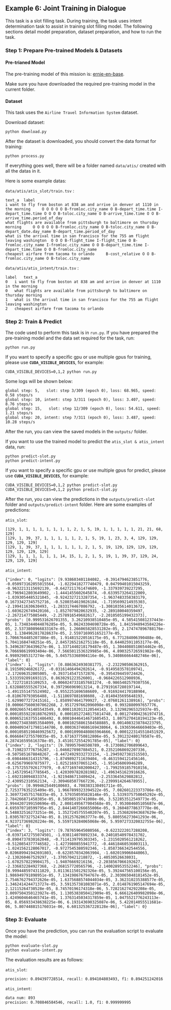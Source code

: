 ## Example 6: Joint Training in Dialogue
This task is a slot filling task. During training, the task uses intent determination task to assist in training slot filling model. The following sections detail model preparation, dataset preparation, and how to run the task.

### Step 1: Prepare Pre-trained Models & Datasets

#### Pre-trianed Model

The pre-training model of this mission is: [ernie-en-base](https://github.com/PaddlePaddle/PALM/tree/r0.3-api).

Make sure you have downloaded the required pre-training model in the current folder.


#### Dataset

This task uses the `Airline Travel Information System` dataset. 
 
Download dataset:
```shell
python download.py
```

After the dataset is downloaded, you should convert the data format for training:
```shell
python process.py
```

If everything goes well, there will be a folder named `data/atis/`  created with all the datas in it.

Here is some example datas:

`data/atis/atis_slot/train.tsv` :
```
text_a	label
i want to fly from boston at 838 am and arrive in denver at 1110 in the morning 	O O O O O B-fromloc.city_name O B-depart_time.time I-depart_time.time O O O B-toloc.city_name O B-arrive_time.time O O B-arrive_time.period_of_day 
what flights are available from pittsburgh to baltimore on thursday morning 	O O O O O B-fromloc.city_name O B-toloc.city_name O B-depart_date.day_name B-depart_time.period_of_day 
what is the arrival time in san francisco for the 755 am flight leaving washington 	O O O B-flight_time I-flight_time O B-fromloc.city_name I-fromloc.city_name O O B-depart_time.time I-depart_time.time O O B-fromloc.city_name 
cheapest airfare from tacoma to orlando 	B-cost_relative O O B-fromloc.city_name O B-toloc.city_name 
```

`data/atis/atis_intent/train.tsv` :
```
label	text_a
0	i want to fly from boston at 838 am and arrive in denver at 1110 in the morning
0	what flights are available from pittsburgh to baltimore on thursday morning
1	what is the arrival time in san francisco for the 755 am flight leaving washington
2	cheapest airfare from tacoma to orlando
```

### Step 2: Train & Predict

The code used to perform this task is in `run.py`. If you have prepared the pre-training model and the data set required for the task, run:

```shell
python run.py
```

If you want to specify a specific gpu or use multiple gpus for training, please use **`CUDA_VISIBLE_DEVICES`**, for example:

```shell
CUDA_VISIBLE_DEVICES=0,1,2 python run.py
```

Some logs will be shown below:

```
global step: 5,   slot: step 3/309 (epoch 0), loss: 68.965, speed: 0.58 steps/s
global step: 10, intent: step 3/311 (epoch 0), loss: 3.407, speed: 8.76 steps/s
global step: 15,   slot: step 12/309 (epoch 0), loss: 54.611, speed: 1.21 steps/s
global step: 20, intent: step 7/311 (epoch 0), loss: 3.487, speed: 10.28 steps/s
```


After the run, you can view the saved models in the `outputs/` folder.


If you want to use the trained model to predict the `atis_slot & atis_intent` data, run:

```shell
python predict-slot.py
python predict-intent.py
```

If you want to specify a specific gpu or use multiple gpus for predict, please use **`CUDA_VISIBLE_DEVICES`**, for example:

```shell
CUDA_VISIBLE_DEVICES=0,1,2 python predict-slot.py
CUDA_VISIBLE_DEVICES=0,1,2 python predict-slot.py
```

After the run, you can view the predictions in the `outputs/predict-slot` folder and `outputs/predict-intent` folder. Here are some examples of predictions:

`atis_slot`:
```
[129, 1, 1, 1, 1, 1, 1, 1, 1, 2, 1, 5, 19, 1, 1, 1, 1, 1, 21, 21, 68, 129]
[129, 1, 39, 37, 1, 1, 1, 1, 1, 2, 1, 5, 19, 1, 23, 3, 4, 129, 129, 129, 129, 129]
[129, 1, 39, 37, 1, 1, 1, 1, 1, 1, 2, 1, 5, 19, 129, 129, 129, 129, 129, 129, 129, 129]
[129, 1, 1, 1, 1, 1, 1, 14, 15, 1, 2, 1, 5, 19, 1, 39, 37, 129, 24, 129, 129, 129]
```

`atis_intent`:
```
{"index": 0, "logits": [9.938603401184082, -0.3914794623851776, -0.050973162055015564, -1.0229418277740479, 0.04799401015043259, -0.9632213115692139, -0.6427211761474609, -1.337939739227295, -0.7969412803649902, -1.4441455602645874, -0.6339573264122009, -1.0393054485321045, -0.9242327213287354, -1.9637483358383179, 0.16733427345752716, -0.5280354619026184, -1.7195699214935303, -2.199411630630493, -1.2833174467086792, -1.3081035614013672, -1.6036226749420166, -1.8527079820632935, -2.289180040359497, -2.267214775085449, -2.2578916549682617, -2.2010505199432373], "probs": [0.999531626701355, 3.26210938510485e-05, 4.585415081237443e-05, 1.7348344044876285e-05, 5.06243304698728e-05, 1.8415948943584226e-05, 2.5373808966833167e-05, 1.266065828531282e-05, 2.174747896788176e-05, 1.1384962817828637e-05, 2.5597169951652177e-05, 1.7066764485207386e-05, 1.914815220516175e-05, 6.771284006390488e-06, 5.70411684748251e-05, 2.8457265216275118e-05, 8.644025911053177e-06, 5.349628736439627e-06, 1.3371440218179487e-05, 1.3044088518654462e-05, 9.706698619993404e-06, 7.5665011536329985e-06, 4.890325726591982e-06, 4.99892985317274e-06, 5.045753368904116e-06, 5.340866664482746e-06], "label": 0}
{"index": 1, "logits": [0.8863624930381775, -2.232290506362915, 8.191509246826172, -0.03161466494202614, -0.9149583578109741, -2.172696352005005, -0.3937145471572876, -0.3954394459724426, 1.5333592891693115, 0.8630291223526001, -0.9684226512908936, -2.722721815109253, -0.0060247331857681274, -0.9865402579307556, 1.6328885555267334, 0.3972966969013214, 0.27919167280197144, -1.4911551475524902, -0.9552251696586609, -0.9169244170188904, -0.810670793056488, -1.5118697881698608, -2.0140435695648193, -1.6299077272415161, -1.8589974641799927, -2.07601261138916], "probs": [0.0006675600307062268, 2.9517297662096098e-05, 0.9932880997657776, 0.0002665741485543549, 0.0001102013120544143, 3.132982965325937e-05, 0.00018559220188762993, 0.00018527248175814748, 0.0012749042361974716, 0.0006521637551486492, 0.00010446414671605453, 1.8075270418194123e-05, 0.0002734838053584099, 0.00010258861584588885, 0.0014083238784223795, 0.00040934717981144786, 0.00036374686169438064, 6.193659646669403e-05, 0.00010585198469925672, 0.00010998480865964666, 0.0001223145518451929, 6.0666847275570035e-05, 3.671637750812806e-05, 5.391232480178587e-05, 4.287416595616378e-05, 3.4510172554291785e-05], "label": 0}
{"index": 2, "logits": [9.789957046508789, -0.1730862706899643, -0.7198237776756287, -1.0460278987884521, 0.23521068692207336, -0.5075851678848267, -0.44724929332733154, -1.2945927381515503, -0.6984466314315796, -1.8749892711639404, -0.4631594121456146, -0.6256799697875977, -1.0252169370651245, -1.951456069946289, -0.17572557926177979, -0.6771697402000427, -1.7992591857910156, -2.1457295417785645, -1.4203097820281982, -1.4963451623916626, -1.692310094833374, -1.9219486713409424, -2.2533645629882812, -2.430952310562134, -2.3094685077667236, -2.2399914264678955], "probs": [0.9994625449180603, 4.708383130491711e-05, 2.725377635215409e-05, 1.9667899323394522e-05, 7.082601223373786e-05, 3.3697724575176835e-05, 3.579350595828146e-05, 1.5339375750045292e-05, 2.784266871458385e-05, 8.58508519741008e-06, 3.522853512549773e-05, 2.9944207199150696e-05, 2.0081495677004568e-05, 7.953084605105687e-06, 4.695970710599795e-05, 2.8441407266655006e-05, 9.26048778637778e-06, 6.548832516273251e-06, 1.3527245755540207e-05, 1.2536826943687629e-05, 1.030578732752474e-05, 8.19125762063777e-06, 5.880556273041293e-06, 4.923717369820224e-06, 5.559719284065068e-06, 5.9597273320832755e-06], "label": 0}
{"index": 3, "logits": [9.787659645080566, -0.6223222017288208, -0.03971472755074501, -1.038114070892334, 0.24018540978431702, -0.8904737830162048, -0.7114139795303345, -1.2315020561218262, -0.5120854377746582, -1.4273980855941772, -0.44618460536003113, -1.0241562128067017, -0.9727545380592346, -1.8587366342544556, 0.020689941942691803, -0.6228570342063904, -1.6020199060440063, -2.130260467529297, -1.370570421218872, -1.40530526638031, -1.6782578229904175, -1.94076669216156, -2.2038567066192627, -2.336832284927368, -2.268157720565796, -2.140028953552246], "probs": [0.9994485974311829, 3.0113611501292326e-05, 5.392447565100156e-05, 1.986949791898951e-05, 7.134198676794767e-05, 2.303065048181452e-05, 2.7546762794372626e-05, 1.6375688574044034e-05, 3.362310235388577e-05, 1.3462414244713727e-05, 3.591357381083071e-05, 2.0148761905147694e-05, 2.12115264730528e-05, 8.74570196174318e-06, 5.728216274292208e-05, 3.0097504350123927e-05, 1.1305383850412909e-05, 6.666126409982098e-06, 1.4249604646465741e-05, 1.3763145034317859e-05, 1.0475521776243113e-05, 8.056933438638225e-06, 6.193143690325087e-06, 5.422014055511681e-06, 5.807448815176031e-06, 6.601325367228128e-06], "label": 0}

```

### Step 3: Evaluate

Once you have the prediction, you can run the evaluation script to evaluate the model:

```shell
python evaluate-slot.py
python evaluate-intent.py
```

The evaluation results are as follows:

`atis_slot`:
```
precision: 0.894397728514, recall: 0.894104803493, f1: 0.894251242016
```

`atis_intent`:
```
data num: 893
precision: 0.708846584546, recall: 1.0, f1: 0.999999995
```
